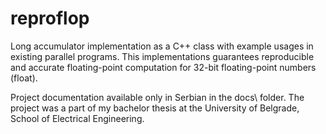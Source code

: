 # reproflop
Long accumulator implementation as a C++ class with example usages in existing parallel programs. This implementations guarantees reproducible and accurate floating-point computation for 32-bit floating-point numbers (float).

Project documentation available only in Serbian in the docs\ folder. The project was a part of my bachelor thesis at the University of Belgrade, School of Electrical Engineering.